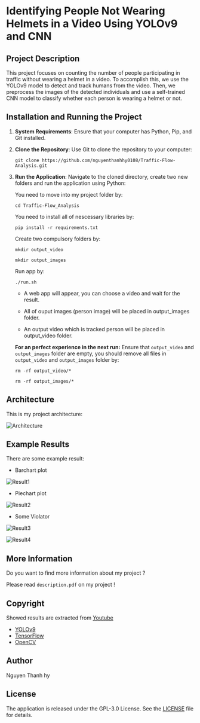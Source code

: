 # Identifying People Not Wearing Helmets in a Video Using YOLOv9 and CNN

## Project Description

This project focuses on counting the number of people participating in traffic without wearing a helmet in a video. To accomplish this, we use the YOLOv9 model to detect and track humans from the video. Then, we preprocess the images of the detected individuals and use a self-trained CNN model to classify whether each person is wearing a helmet or not.

## Installation and Running the Project

1. **System Requirements**: Ensure that your computer has Python, Pip, and Git installed.

2. **Clone the Repository**: Use Git to clone the repository to your computer:

    ```
    git clone https://github.com/nguyenthanhhy0108/Traffic-Flow-Analysis.git
    ```

3. **Run the Application**: Navigate to the cloned directory, create two new folders and run the application using Python:

    You need to move into my project folder by:
    ```
    cd Traffic-Flow_Analysis
    ```

    You need to install all of nescessary libraries by:
    ```
    pip install -r requirements.txt
    ```

    Create two compulsory folders by:
    ```
    mkdir output_video
    ```
    ```
    mkdir output_images
    ```

    Run app by:
    ```
    ./run.sh
    ```
    
    * A web app will appear, you can choose a video and wait for the result.

    * All of ouput images (person image) will be placed in output_images folder.

    * An output video which is tracked person will be placed in output_video folder.

    **For an perfect experience in the next run:** Ensure that `output_video` and `output_images` folder are empty, you should remove all files in `output_video` and `output_images` folder by:

    ```
    rm -rf output_video/*
    ```

    ```
    rm -rf output_images/*
    ```

## Architecture

This is my project architecture:

![Architecture](https://private-user-images.githubusercontent.com/121184152/323162621-e2a1bb78-7572-4afc-a1c6-2ac938a7ab8a.jpg?jwt=eyJhbGciOiJIUzI1NiIsInR5cCI6IkpXVCJ9.eyJpc3MiOiJnaXRodWIuY29tIiwiYXVkIjoicmF3LmdpdGh1YnVzZXJjb250ZW50LmNvbSIsImtleSI6ImtleTUiLCJleHAiOjE3MTM0NjA1ODIsIm5iZiI6MTcxMzQ2MDI4MiwicGF0aCI6Ii8xMjExODQxNTIvMzIzMTYyNjIxLWUyYTFiYjc4LTc1NzItNGFmYy1hMWM2LTJhYzkzOGE3YWI4YS5qcGc_WC1BbXotQWxnb3JpdGhtPUFXUzQtSE1BQy1TSEEyNTYmWC1BbXotQ3JlZGVudGlhbD1BS0lBVkNPRFlMU0E1M1BRSzRaQSUyRjIwMjQwNDE4JTJGdXMtZWFzdC0xJTJGczMlMkZhd3M0X3JlcXVlc3QmWC1BbXotRGF0ZT0yMDI0MDQxOFQxNzExMjJaJlgtQW16LUV4cGlyZXM9MzAwJlgtQW16LVNpZ25hdHVyZT1hMWZmYmRiMjAyMWQ5ZThhNDAxMWY1NzFiNjliNWRiMDdkNTQxYTgwMWNjNWNmZTUyNTAxZjkyYTA0YzY2OWNmJlgtQW16LVNpZ25lZEhlYWRlcnM9aG9zdCZhY3Rvcl9pZD0wJmtleV9pZD0wJnJlcG9faWQ9MCJ9.UsYncdJO30jb8bFV3jylCX19sWyaff3aaF7cd6sQ7-s)

## Example Results

There are some example result:

* Barchart plot

![Result1](https://private-user-images.githubusercontent.com/121184152/323162611-b049da74-1996-44b5-97bb-50f42b6671f3.jpg?jwt=eyJhbGciOiJIUzI1NiIsInR5cCI6IkpXVCJ9.eyJpc3MiOiJnaXRodWIuY29tIiwiYXVkIjoicmF3LmdpdGh1YnVzZXJjb250ZW50LmNvbSIsImtleSI6ImtleTUiLCJleHAiOjE3MTM0NjA1ODIsIm5iZiI6MTcxMzQ2MDI4MiwicGF0aCI6Ii8xMjExODQxNTIvMzIzMTYyNjExLWIwNDlkYTc0LTE5OTYtNDRiNS05N2JiLTUwZjQyYjY2NzFmMy5qcGc_WC1BbXotQWxnb3JpdGhtPUFXUzQtSE1BQy1TSEEyNTYmWC1BbXotQ3JlZGVudGlhbD1BS0lBVkNPRFlMU0E1M1BRSzRaQSUyRjIwMjQwNDE4JTJGdXMtZWFzdC0xJTJGczMlMkZhd3M0X3JlcXVlc3QmWC1BbXotRGF0ZT0yMDI0MDQxOFQxNzExMjJaJlgtQW16LUV4cGlyZXM9MzAwJlgtQW16LVNpZ25hdHVyZT0wZjM1ZGM3YjNjNjMxMzlkMWFlMDhmMjA0YzEyNjg1ZmU2MDVkOWMyZWJmMGEyNDhhMGE2NmNjNzNkNzUxMjg3JlgtQW16LVNpZ25lZEhlYWRlcnM9aG9zdCZhY3Rvcl9pZD0wJmtleV9pZD0wJnJlcG9faWQ9MCJ9.Atbrexb64-nQgPHoZgCR5J4TwOgMHvsu9yvOotQ2zVw)

* Piechart plot
  
![Result2](https://private-user-images.githubusercontent.com/121184152/323162617-d37462c9-f596-487e-833e-cf1250e0c0ea.jpg?jwt=eyJhbGciOiJIUzI1NiIsInR5cCI6IkpXVCJ9.eyJpc3MiOiJnaXRodWIuY29tIiwiYXVkIjoicmF3LmdpdGh1YnVzZXJjb250ZW50LmNvbSIsImtleSI6ImtleTUiLCJleHAiOjE3MTM0NjA1ODIsIm5iZiI6MTcxMzQ2MDI4MiwicGF0aCI6Ii8xMjExODQxNTIvMzIzMTYyNjE3LWQzNzQ2MmM5LWY1OTYtNDg3ZS04MzNlLWNmMTI1MGUwYzBlYS5qcGc_WC1BbXotQWxnb3JpdGhtPUFXUzQtSE1BQy1TSEEyNTYmWC1BbXotQ3JlZGVudGlhbD1BS0lBVkNPRFlMU0E1M1BRSzRaQSUyRjIwMjQwNDE4JTJGdXMtZWFzdC0xJTJGczMlMkZhd3M0X3JlcXVlc3QmWC1BbXotRGF0ZT0yMDI0MDQxOFQxNzExMjJaJlgtQW16LUV4cGlyZXM9MzAwJlgtQW16LVNpZ25hdHVyZT1kM2I2YWQ5ODU4YWViZTY0NzhhYWNlZjRhYzRiZTFiZGQ4NmI3NWM4MTljN2EzODY2Njk3YTNmZjc4NDhmY2FmJlgtQW16LVNpZ25lZEhlYWRlcnM9aG9zdCZhY3Rvcl9pZD0wJmtleV9pZD0wJnJlcG9faWQ9MCJ9.Zaqf0w7H7oNlJfWbCCM0kUUe_6fuPG4btfSqGoYetAM)

* Some Violator

![Result3](https://private-user-images.githubusercontent.com/121184152/323162577-88cb640f-b95e-4784-9763-916c05acf252.jpg?jwt=eyJhbGciOiJIUzI1NiIsInR5cCI6IkpXVCJ9.eyJpc3MiOiJnaXRodWIuY29tIiwiYXVkIjoicmF3LmdpdGh1YnVzZXJjb250ZW50LmNvbSIsImtleSI6ImtleTUiLCJleHAiOjE3MTM0NjA1ODIsIm5iZiI6MTcxMzQ2MDI4MiwicGF0aCI6Ii8xMjExODQxNTIvMzIzMTYyNTc3LTg4Y2I2NDBmLWI5NWUtNDc4NC05NzYzLTkxNmMwNWFjZjI1Mi5qcGc_WC1BbXotQWxnb3JpdGhtPUFXUzQtSE1BQy1TSEEyNTYmWC1BbXotQ3JlZGVudGlhbD1BS0lBVkNPRFlMU0E1M1BRSzRaQSUyRjIwMjQwNDE4JTJGdXMtZWFzdC0xJTJGczMlMkZhd3M0X3JlcXVlc3QmWC1BbXotRGF0ZT0yMDI0MDQxOFQxNzExMjJaJlgtQW16LUV4cGlyZXM9MzAwJlgtQW16LVNpZ25hdHVyZT1kYTY4N2MxYmU0MjI5ZmRiNzU2MzdkYzViNGU4Njc1Mjg1YWVlMGE3MzEwNGVjYzJkYWJlZjJmZjFhZjQwOGFkJlgtQW16LVNpZ25lZEhlYWRlcnM9aG9zdCZhY3Rvcl9pZD0wJmtleV9pZD0wJnJlcG9faWQ9MCJ9.YFaGnVFT-7x8sIj9aihTT0QZde3YI4MfMG3eigWsUVc)

![Result4](https://private-user-images.githubusercontent.com/121184152/323162605-1bc9db8d-07e2-4ac2-8ad9-610f16920f94.jpg?jwt=eyJhbGciOiJIUzI1NiIsInR5cCI6IkpXVCJ9.eyJpc3MiOiJnaXRodWIuY29tIiwiYXVkIjoicmF3LmdpdGh1YnVzZXJjb250ZW50LmNvbSIsImtleSI6ImtleTUiLCJleHAiOjE3MTM0NjA1ODIsIm5iZiI6MTcxMzQ2MDI4MiwicGF0aCI6Ii8xMjExODQxNTIvMzIzMTYyNjA1LTFiYzlkYjhkLTA3ZTItNGFjMi04YWQ5LTYxMGYxNjkyMGY5NC5qcGc_WC1BbXotQWxnb3JpdGhtPUFXUzQtSE1BQy1TSEEyNTYmWC1BbXotQ3JlZGVudGlhbD1BS0lBVkNPRFlMU0E1M1BRSzRaQSUyRjIwMjQwNDE4JTJGdXMtZWFzdC0xJTJGczMlMkZhd3M0X3JlcXVlc3QmWC1BbXotRGF0ZT0yMDI0MDQxOFQxNzExMjJaJlgtQW16LUV4cGlyZXM9MzAwJlgtQW16LVNpZ25hdHVyZT01ZmVhZjJiY2M2YzJhNGE4OTI5ZGFhNzA2OWE0Njg3ODMwZmJkMGNmZjNkNzZjMmMwYTk4YTAzNTJiMjdhNjU3JlgtQW16LVNpZ25lZEhlYWRlcnM9aG9zdCZhY3Rvcl9pZD0wJmtleV9pZD0wJnJlcG9faWQ9MCJ9.wPQTNv9X5MADINt-y0mDqJkx_RFhrrn_AGnpZItH7P4)

## More Information

Do you want to find more information about my project ?

Please read `description.pdf` on my project !

## Copyright

Showed results are extracted from [Youtube](https://www.youtube.com/watch?v=gWMDiKPI3Gg&t=39s)

- [YOLOv9](https://github.com/WongKinYiu/yolov9)
- [TensorFlow](https://www.tensorflow.org/)
- [OpenCV](https://opencv.org/)

## Author

Nguyen Thanh hy

## License

The application is released under the GPL-3.0 License. See the [LICENSE](LICENSE) file for details.

